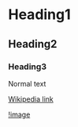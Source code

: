 # Heading1
## Heading2
### Heading3

Normal text

[Wikipedia link](https://www.wikipedia.org/)

[!image](https://www.google.com/search?q=wikipedia&tbm=isch&sa=X&ved=2ahUKEwiZuaXbx4T_AhUBP30KHVDmAUUQ0pQJegQIDBAB&biw=1440&bih=789&dpr=2#imgrc=8PxOpupD7-O6-M)
